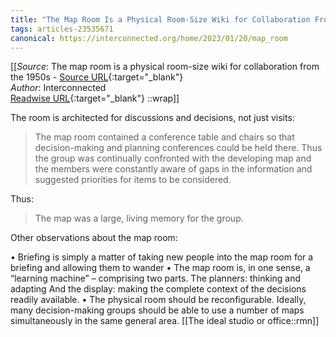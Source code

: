 ```yaml
---
title: "The Map Room Is a Physical Room-Size Wiki for Collaboration From the 1950s (460924276)"
tags: articles-23535671
canonical: https://interconnected.org/home/2023/01/20/map_room
---
```


[[_Source_: The map room is a physical room-size wiki for collaboration from the 1950s - [Source URL](https://interconnected.org/home/2023/01/20/map_room){:target="_blank"}<br>
_Author_: Interconnected<br>
[Readwise URL](https://readwise.io/open/460924276){:target="_blank"}
::wrap]]

The room is architected for discussions and decisions, not just visits:

> The map room contained a conference table and chairs so that decision-making and planning conferences could be held there. Thus the group was continually confronted with the developing map and the members were constantly aware of gaps in the information and suggested priorities for items to be considered.

Thus:

> The map was a large, living memory for the group.

Other observations about the map room:

•   Briefing is simply a matter of taking new people into the map room for a briefing and allowing them to wander
•   The map room is, in one sense, a “learning machine” – comprising two parts. The planners: thinking and adapting And the display: making the complete context of the decisions readily available.
•   The physical room should be reconfigurable. Ideally, many decision-making groups should be able to use a number of maps simultaneously in the same general area.
[[The ideal studio or office::rmn]]
